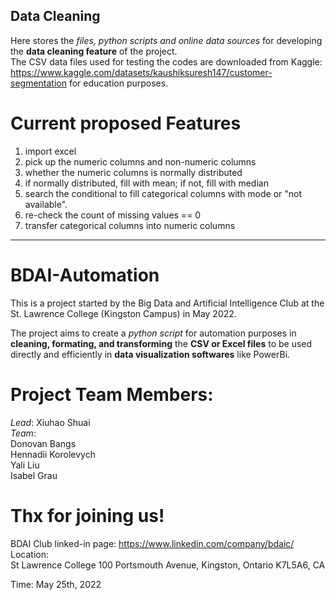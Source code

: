## Data Cleaning
Here stores the _files, python scripts and online data sources_ for developing the __data cleaning feature__ of the project.   
The CSV data files used for testing the codes are downloaded from Kaggle: https://www.kaggle.com/datasets/kaushiksuresh147/customer-segmentation for education purposes.

# Current proposed Features
1. import excel
2. pick up the numeric columns and non-numeric columns
3. whether the numeric columns is normally distributed
3. if normally distributed, fill with mean; if not, fill with median
4. search the conditional to fill categorical columns with mode or "not available".
5. re-check the count of missing values == 0
6. transfer categorical columns into numeric columns

_________________
# BDAI-Automation

This is a project started by the Big Data and Artificial Intelligence Club at the St. Lawrence College (Kingston Campus) in May 2022.

The project aims to create a _python script_ for automation purposes in **cleaning, formating, and transforming** the __CSV or Excel files__ to be used directly and efficiently in __data visualization softwares__ like PowerBi.

# Project Team Members:
*Lead*: Xiuhao Shuai  
*Team*:  
Donovan Bangs  
Hennadii Korolevych  
Yali Liu  
Isabel Grau  

# Thx for joining us!
BDAI Club linked-in page: https://www.linkedin.com/company/bdaic/  
Location:  
St Lawrence College
100 Portsmouth Avenue, Kingston, Ontario K7L5A6, CA

Time: May 25th, 2022
